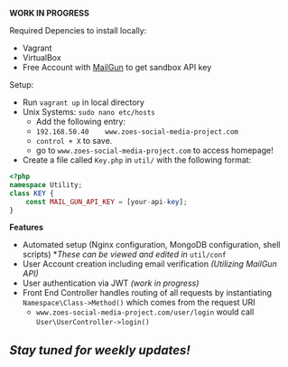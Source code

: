 **WORK IN PROGRESS**

Required Depencies to install locally:
* Vagrant
* VirtualBox
* Free Account with [MailGun](https://www.mailgun.com/) to get sandbox API key

Setup:
* Run `vagrant up` in local directory
* Unix Systems: `sudo nano etc/hosts`
    * Add the following entry:
    * `192.168.50.40    www.zoes-social-media-project.com`
    * `control + X` to save.
    * go to `www.zoes-social-media-project.com` to access homepage!
* Create a file called `Key.php` in `util/` with the following format:
```php
<?php
namespace Utility;
class KEY {
    const MAIL_GUN_API_KEY = [your-api-key];
}
```


**Features**
* Automated setup (Nginx configuration, MongoDB configuration, shell scripts)
   *_These can be viewed and edited in_ `util/conf`
* User Account creation including email verification _(Utilizing MailGun API)_
* User authentication via JWT _(work in progress)_
* Front End Controller handles routing of all requests by instantiating `Namespace\Class->Method()` which comes from the request URI 
   * `www.zoes-social-media-project.com/user/login` would call `User\UserController->login()`

## _Stay tuned for weekly updates!_